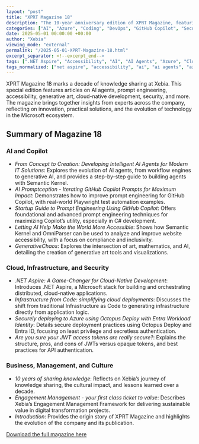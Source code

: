 ```yaml
---
layout: "post"
title: "XPRT Magazine 18"
description: "The 10-year anniversary edition of XPRT Magazine, featuring deep dives into AI, cloud-native development, security, infrastructure, and knowledge sharing from Xebia’s experts."
categories: ["AI", "Azure", "Coding", "DevOps", "GitHub Copilot", "Security"]
date: 2025-05-01 00:00:00 +00:00
author: "Xebia"
viewing_mode: "external"
permalink: "/2025-05-01-XPRT-Magazine-18.html"
excerpt_separator: <!--excerpt_end-->
tags: [".NET Aspire", "Accessibility", "AI", "AI Agents", "Azure", "Cloud Native", "Coding", "Community", "DevOps", "Engagement Management", "Entra ID", "Generative AI", "GitHub Copilot", "Infrastructure From Code", "JWT", "Knowledge Sharing", "Magazines", "Octopus Deploy", "Prompt Engineering", "Security", "Semantic Kernel"]
tags_normalized: ["net aspire", "accessibility", "ai", "ai agents", "azure", "cloud native", "coding", "community", "devops", "engagement management", "entra id", "generative ai", "github copilot", "infrastructure from code", "jwt", "knowledge sharing", "magazines", "octopus deploy", "prompt engineering", "security", "semantic kernel"]
---
```


XPRT Magazine 18 marks a decade of knowledge sharing at Xebia. This special edition features articles on AI agents, prompt engineering, accessibility, generative art, cloud-native development, security, and more. The magazine brings together insights from experts across the company, reflecting on innovation, practical solutions, and the evolution of technology in the Microsoft ecosystem.
<!--excerpt_end-->

## Summary of Magazine 18

### AI and Copilot

- *From Concept to Creation: Developing Intelligent AI Agents for Modern IT Solutions*: Explores the evolution of AI agents, from workflow engines to generative AI, and provides a step-by-step guide to building agents with Semantic Kernel.
- *AI Promptception - Iterating GitHub Copilot Prompts for Maximum Impact*: Demonstrates how to improve prompt engineering for GitHub Copilot, with real-world Playwright test automation examples.
- *Startup Guide to Prompt Engineering Using GitHub Copilot*: Offers foundational and advanced prompt engineering techniques for maximizing Copilot’s utility, especially in C# development.
- *Letting AI Help Make the World More Accessible*: Shows how Semantic Kernel and OmniParser can be used to analyze and improve website accessibility, with a focus on compliance and inclusivity.
- *GenerativeChaos*: Explores the intersection of art, mathematics, and AI, detailing the creation of generative art tools and visualizations.

### Cloud, Infrastructure, and Security

- *.NET Aspire: A Game-Changer for Cloud-Native Development*: Introduces .NET Aspire, a Microsoft stack for building and orchestrating distributed, cloud-native applications.
- *Infrastructure from Code: simplifying cloud deployments*: Discusses the shift from traditional Infrastructure as Code to generating infrastructure directly from application logic.
- *Securely deploying to Azure using Octopus Deploy with Entra Workload Identity*: Details secure deployment practices using Octopus Deploy and Entra ID, focusing on least privilege and secretless authentication.
- *Are you sure your JWT access tokens are really secure?*: Explains the structure, pros, and cons of JWTs versus opaque tokens, and best practices for API authentication.

### Business, Management, and Culture

- *10 years of sharing knowledge*: Reflects on Xebia’s journey of knowledge sharing, the cultural impact, and lessons learned over a decade.
- *Engagement Management - your first class ticket to value*: Describes Xebia’s Engagement Management Framework for delivering sustainable value in digital transformation projects.
- *Introduction*: Provides the origin story of XPRT Magazine and highlights the evolution of the company and its publication.

[Download the full magazine here](https://pages.xebia.com/microsoft-services-xprt-magazine-18-the-gold-edition-01)
